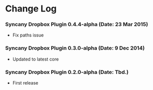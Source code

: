Change Log
==========

### Syncany Dropbox Plugin 0.4.4-alpha (Date: 23 Mar 2015)
- Fix paths issue

### Syncany Dropbox Plugin 0.3.0-alpha (Date: 9 Dec 2014)
- Updated to latest core

### Syncany Dropbox Plugin 0.2.0-alpha (Date: Tbd.)
- First release

